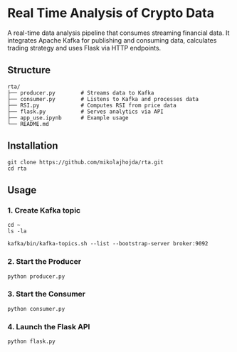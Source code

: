 # Real Time Analysis of Crypto Data

A real-time data analysis pipeline that consumes streaming financial data. It integrates Apache Kafka for publishing and consuming data, calculates trading strategy and uses Flask via HTTP endpoints.

## Structure
```
rta/
├── producer.py        # Streams data to Kafka
├── consumer.py        # Listens to Kafka and processes data
├── RSI.py             # Computes RSI from price data
├── flask.py           # Serves analytics via API
├── app_use.ipynb      # Example usage
└── README.md
```

## Installation
```
git clone https://github.com/mikolajhojda/rta.git
cd rta
```

## Usage
### 1. Create Kafka topic
```
cd ~
ls -la
```

```
kafka/bin/kafka-topics.sh --list --bootstrap-server broker:9092
```

### 2. Start the Producer
```
python producer.py
```

### 3. Start the Consumer
```
python consumer.py
```

### 4. Launch the Flask API
```
python flask.py
```
